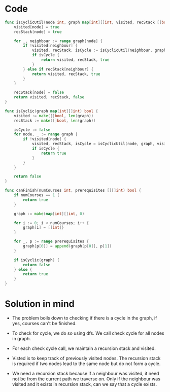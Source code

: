 Code
====

```go
func isCyclicUtil(node int, graph map[int][]int, visited, recStack []bool) ([]bool, []bool, bool) {
	visited[node] = true
	recStack[node] = true

	for _, neighbour := range graph[node] {
		if !visited[neighbour] {
			visited, recStack, isCycle := isCyclicUtil(neighbour, graph, visited, recStack)
			if isCycle {
				return visited, recStack, true
			}
		} else if recStack[neighbour] {
			return visited, recStack, true
		}
	}

	recStack[node] = false
	return visited, recStack, false
}

func isCyclic(graph map[int][]int) bool {
	visited := make([]bool, len(graph))
	recStack := make([]bool, len(graph))

	isCycle := false
	for node, _ := range graph {
		if !visited[node] {
			visited, recStack, isCycle = isCyclicUtil(node, graph, visited, recStack)
			if isCycle {
				return true
			}
		}
	}

	return false
}

func canFinish(numCourses int, prerequisites [][]int) bool {
	if numCourses == 1 {
		return true
	}

	graph := make(map[int][]int, 0)

	for i := 0; i < numCourses; i++ {
		graph[i] = []int{}
	}

	for _, p := range prerequisites {
		graph[p[0]] = append(graph[p[0]], p[1])
	}

	if isCyclic(graph) {
		return false
	} else {
		return true
	}
}
```

Solution in mind
================

-	The problem boils down to checking if there is a cycle in the graph, if yes, courses can't be finished.

-	To check for cycle, we do so using dfs. We call check cycle for all nodes in graph.

-	For each check cycle call, we maintain a recursion stack and visited.

-	Visted is to keep track of previously visited nodes. The recursion stack is required if two nodes lead to the same node but do not form a cycle.

-	We need a recursion stack because if a neighbour was visited, it need not be from the current path we traverse on. Only if the neighbour was visited and it exists in recursion stack, can we say that a cycle exists.
